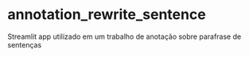 # annotation_rewrite_sentence
Streamlit app utilizado em um trabalho de anotação sobre parafrase de sentenças
